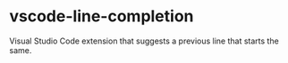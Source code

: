 # vscode-line-completion
Visual Studio Code extension that suggests a previous line that starts the same.
